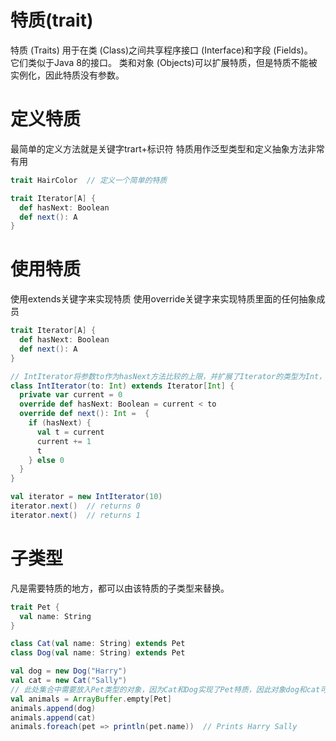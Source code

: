 # 特质(trait)
特质 (Traits) 用于在类 (Class)之间共享程序接口 (Interface)和字段 (Fields)。  
它们类似于Java 8的接口。 类和对象 (Objects)可以扩展特质，但是特质不能被实例化，因此特质没有参数。
# 定义特质
最简单的定义方法就是关键字trart+标识符
特质用作泛型类型和定义抽象方法非常有用
```scala
trait HairColor  // 定义一个简单的特质

trait Iterator[A] {
  def hasNext: Boolean
  def next(): A
}
```
# 使用特质
使用extends关键字来实现特质
使用override关键字来实现特质里面的任何抽象成员
```scala
trait Iterator[A] {
  def hasNext: Boolean
  def next(): A
}

// IntIterator将参数to作为hasNext方法比较的上限，并扩展了Iterator的类型为Int，因此next方法必须返回Int类型的值
class IntIterator(to: Int) extends Iterator[Int] {
  private var current = 0
  override def hasNext: Boolean = current < to
  override def next(): Int =  {
    if (hasNext) {
      val t = current
      current += 1
      t
    } else 0
  }
}

val iterator = new IntIterator(10)
iterator.next()  // returns 0
iterator.next()  // returns 1
```
# 子类型
凡是需要特质的地方，都可以由该特质的子类型来替换。
```scala
trait Pet {
  val name: String
}

class Cat(val name: String) extends Pet
class Dog(val name: String) extends Pet

val dog = new Dog("Harry")
val cat = new Cat("Sally")
// 此处集合中需要放入Pet类型的对象，因为Cat和Dog实现了Pet特质，因此对象dog和cat可以放入该集合
val animals = ArrayBuffer.empty[Pet]
animals.append(dog)
animals.append(cat)
animals.foreach(pet => println(pet.name))  // Prints Harry Sally
```
